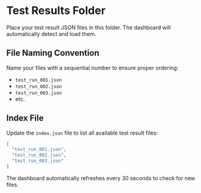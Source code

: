 # Test Results Folder

Place your test result JSON files in this folder. The dashboard will automatically detect and load them.

## File Naming Convention

Name your files with a sequential number to ensure proper ordering:
- `test_run_001.json`
- `test_run_002.json` 
- `test_run_003.json`
- etc.

## Index File

Update the `index.json` file to list all available test result files:

```json
[
  "test_run_001.json",
  "test_run_002.json",
  "test_run_003.json"
]
```

The dashboard automatically refreshes every 30 seconds to check for new files.